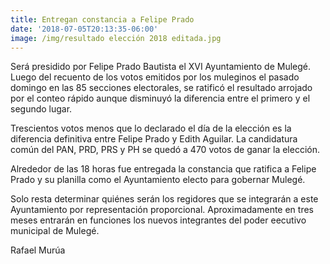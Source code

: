 ```yaml
---
title: Entregan constancia a Felipe Prado
date: '2018-07-05T20:13:35-06:00'
image: /img/resultado elección 2018 editada.jpg
---
```

Será presidido por Felipe Prado Bautista el XVI Ayuntamiento de Mulegé. Luego del recuento de los votos emitidos por los muleginos el pasado domingo en las 85 secciones electorales, se ratificó el resultado arrojado por el conteo rápido aunque disminuyó la diferencia entre el primero y el segundo lugar.

Trescientos votos menos que lo declarado el día de la elección es la diferencia definitiva entre Felipe Prado y Edith Aguilar. La candidatura común del PAN, PRD, PRS y PH se quedó a 470 votos de ganar la elección.

Alrededor de las 18 horas fue entregada la constancia que ratifica a Felipe Prado y su planilla como el Ayuntamiento electo para gobernar Mulegé.

Solo resta determinar quiénes serán los regidores que se integrarán a este Ayuntamiento por representación proporcional. Aproximadamente en tres meses entrarán en funciones los nuevos integrantes del poder eecutivo municipal de Mulegé. 

Rafael Murúa
